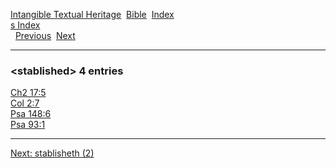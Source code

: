 [Intangible Textual Heritage](../../index)  [Bible](../index) 
[Index](index)   
[s Index](_s_)  
  [Previous](c10848)  [Next](c10850) 

------------------------------------------------------------------------

### &lt;stablished&gt; 4 entries

[Ch2 17:5](../kjv/ch2017.htm#005)  
[Col 2:7](../kjv/col002.htm#007)  
[Psa 148:6](../kjv/psa148.htm#006)  
[Psa 93:1](../kjv/psa093.htm#001)  

------------------------------------------------------------------------

[Next: stablisheth (2)](c10850)
